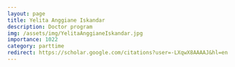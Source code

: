 ```yaml
---
layout: page
title: Yelita Anggiane Iskandar
description: Doctor program
img: /assets/img/YelitaAnggianeIskandar.jpg
importance: 1022
category: parttime
redirect: https://scholar.google.com/citations?user=-LXqwX8AAAAJ&hl=en
---
```

